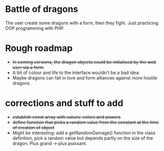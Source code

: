 # Battle of dragons

The user create some dragons with a form, then they fight.
Just practicing OOP programming with PHP.

# Rough roadmap

+ ~~In coming versions, the dragon objects could be initialised by the web user via a form~~.
+ A bit of colour and life to the interface wouldn't be a bad idea.
+ Maybe dragons can fall in love and form alliances against more hostile dragons.

# corrections and stuff to add

+ ~~establish const array with values: colors and powers~~
+ ~~define function that picks a random value from the constant at the time of creation of object~~
+ Might be interesting: add a getRandomDamage() function in the class definition, pick a random value but depends partly on the size of the dragon. Plus grand -> plus puissant.
